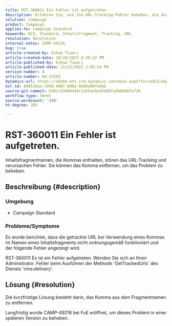 ```yaml
---
title: RST-360011 Ein Fehler ist aufgetreten.
description: Erfahren Sie, wie Sie URL-Tracking-Fehler beheben, die durch Kommas in Inhaltsfragmentnamen verursacht werden.
solution: Campaign
product: Campaign
applies-to: Campaign Standard
keywords: KCS, Standard, Inhaltsfragment, Tracking, URL
resolution: Resolution
internal-notes: CAMP-49216
bug: true
article-created-by: Eshaa Tiwari
article-created-date: 10/26/2023 4:39:22 PM
article-published-by: Eshaa Tiwari
article-published-date: 11/22/2023 2:05:54 PM
version-number: 4
article-number: KA-17293
dynamics-url: https://adobe-ent.crm.dynamics.com/main.aspx?forceUCI=1&pagetype=entityrecord&etn=knowledgearticle&id=7ff3d131-1e74-ee11-9ae7-6045bd0063aa
exl-id: 84051baa-c058-4d8f-800a-0e66e80fe0ab
source-git-commit: b38cc53984d44c3a55ea5e45489fa3b6b96fe720
workflow-type: tm+mt
source-wordcount: '140'
ht-degree: 30%

---
```


# RST-360011 Ein Fehler ist aufgetreten.


Inhaltsfragmentnamen, die Kommas enthalten, stören das URL-Tracking und verursachen Fehler. Sie können das Komma entfernen, um das Problem zu beheben.

## Beschreibung {#description}


### <b>Umgebung</b>

- Campaign Standard




### <b>Probleme/Symptome</b>

Es wurde berichtet, dass die getrackte URL bei Verwendung eines Kommas im Namen eines Inhaltsfragments nicht ordnungsgemäß funktioniert und der folgende Fehler angezeigt wird.

RST-360011 Es ist ein Fehler aufgetreten. Wenden Sie sich an Ihren Administrator.
Fehler beim Ausführen der Methode &#39;GetTrackedUrls&#39; des Diensts &#39;nms:delivery&#39;.






## Lösung {#resolution}


Die kurzfristige Lösung besteht darin, das Komma aus dem Fragmentnamen zu entfernen.

Langfristig wurde CAMP-49216 bei FuE eröffnet, um dieses Problem in einer späteren Version zu beheben.
